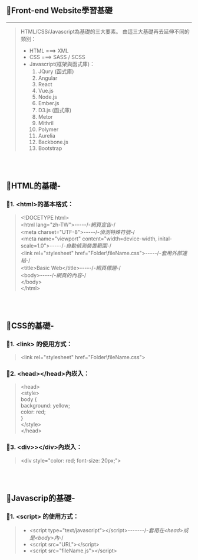 ## :pencil:<b>Front-end Website學習基礎</b> 
----------------------------

> HTML/CSS/Javascript為基礎的三大要素。
> 由這三大基礎再去延伸不同的類別：
> * HTML ===> XML
> * CSS ===> SASS / SCSS
> * Javascript(框架與函式庫)：  
>    1. JQury (函式庫)  
>    2. Angular  
>    3. React  
>    4. Vue.js  
>    5. Node.js  
>    6. Ember.js
>    7. D3.js (函式庫)  
>    8. Metor  
>    9. Mithril  
>      10. Polymer  
>      11. Aurelia  
>      12. Backbone.js
>      13. Bootstrap

<br>
<br>  

## :book:<b>HTML的基礎-</b>  
### :paperclip:1. \<html>的基本格式：  
> \<!DOCETYPE html>  
> \<html lang="zh-TW">-----/*-網頁宣告-*/  
> \<meta charset="UTF-8">-----/*-偵測特殊符號-*/  
> \<meta name="viewport" content="width=device-width, inital-scale=1.0">-----/*-自動偵測裝置範圍-*/  
> \<link rel="stylesheet" href="Folder\fileName.css">-----/*-套用外部連結-*/  
> \<title>Basic Web\</title>-----/*-網頁標題-*/  
> \<body>-----/*-網頁的內容-*/  
> \</body>  
> \</html>

<br>
<br>

## :art:<b>CSS的基礎-</b>  
### :paperclip:1. \<link> 的使用方式：  
>  \<link rel="stylesheet" href="Folder\fileName.css">  
  
### :paperclip:2. \<head>\</head>內崁入：  
>    \<head>  
>    \<style>  
>       body \{  
>       background: yellow;  
>       color: red;  
>       }  
>    \</style>  
>    \</head>      
### :paperclip:3. \<div>>\</div>內崁入：  
>    \<div style="color: red; font-size: 20px;">

<br>
<br>

## :triangular_ruler:<b>Javascrip的基礎-</b>  
### :paperclip:1. \<script> 的使用方式：  
>    * \<script type="text/javascript">\</script>-------/*-套用在\<head>或是\<body>內-*/  
>    * \<script src="URL">\</script>  
>    * \<script src="fileName.js">\</script>
